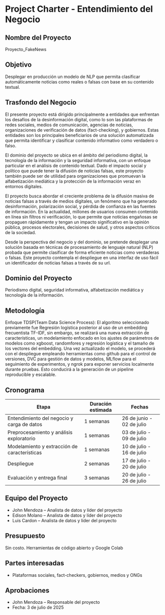# Project Charter - Entendimiento del Negocio

## Nombre del Proyecto
Proyecto_FakeNews

## Objetivo
Desplegar en producción un modelo de NLP que permita clasificar automáticamente noticias como reales o falsas con base en su contenido textual.

## Trasfondo del Negocio
El presente proyecto está dirigido principalmente a entidades que enfrentan los desafíos de la desinformación digital, como lo son las plataformas de redes sociales, medios de comunicación, agencias de noticias, organizaciones de verificación de datos (fact-checking), y gobiernos. Estas entidades son los principales beneficiarios de una solución automatizada que permita identificar y clasificar contenido informativo como verdadero o falso.

El dominio del proyecto se ubica en el ámbito del periodismo digital, la tecnología de la información y la seguridad informativa, con un enfoque particular en el análisis de contenido textual. Dado el impacto social y político que puede tener la difusión de noticias falsas, este proyecto también puede ser de utilidad para organizaciones que promuevan la alfabetización mediática y la protección de la información veraz en entornos digitales.

El proyecto busca abordar el creciente problema de la difusión masiva de noticias falsas a través de medios digitales, un fenómeno que ha generado desinformación, polarización social, y pérdida de confianza en las fuentes de información. En la actualidad, millones de usuarios consumen contenido en línea sin filtros ni verificación, lo que permite que noticias engañosas se propaguen rápidamente y tengan un impacto significativo en la opinión pública, procesos electorales, decisiones de salud, y otros aspectos críticos de la sociedad.

Desde la perspectiva del negocio y del dominio, se pretende desplegar una solución basada en técnicas de procesamiento de lenguaje natural (NLP) probada que permite clasificar de forma eficiente noticias como verdaderas o falsas. Este proyecto contempla el despliegue en una interfaz de uso fácil un identificador de noticias falsas a través de su url.

## Dominio del Proyecto
Periodismo digital, seguridad informativa, alfabetización mediática y tecnología de la información.



## Metodología
Enfoque TDSP(Team Data Science Process):  El algoritmo seleccionado previamente fue Regresión logística posterior al uso de un embedding frecuentista TF-IDF, sin embargo, se realizará una nueva extracción de características, un modelamiento enfocado en los ajustes de parámetros de modelos como xgboost, randomfores y regresión logística y el tamaño de los vectores del embedding. Una vez actualizado el modelo, se procederá con el despliegue empleando herramientas como github para el control de versiones, DVC para gestión de datos y modelos, MLflow para el seguimiento de experimentos, y ngrok para exponer servicios localmente durante pruebas. Esto conducirá a la generación de un pipeline reproducible y escalable.


## Cronograma

| Etapa                                           | Duración estimada | Fechas                     |
|------------------------------------------------|-------------------|----------------------------|
| Entendimiento del negocio y carga de datos     | 1 semanas         | 26 de junio - 02 de julio   |
| Preprocesamiento y análisis exploratorio       | 1 semanas         | 03 de julio - 09 de julio |
| Modelamiento y extracción de características   | 1 semanas         | 10 de julio - 16 de julio |
| Despliegue                                     | 2 semanas         | 17 de julio - 20 de julio  |
| Evaluación y entrega final                     | 3 semanas         | 20 de julio - 26 de julio  |


## Equipo del Proyecto
- John Mendoza – Analista de datos y líder del proyecto
- Edison Molano – Analista de datos y líder del proyecto
- Luis Cardon – Analista de datos y líder del proyecto

## Presupuesto
Sin costo. Herramientas de código abierto y Google Colab

## Partes interesadas
- Plataformas sociales, fact-checkers, gobiernos, medios y ONGs

## Aprobaciones
- John Mendoza – Responsable del proyecto
- Fecha: 3 de julio de 2025
